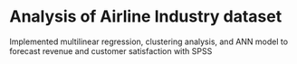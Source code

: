 # Analysis of Airline Industry dataset
Implemented multilinear regression, clustering analysis, and ANN model to forecast revenue and customer satisfaction with SPSS
